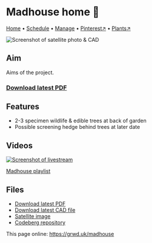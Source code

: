 # Madhouse home 🏡

[Home](https://grwd.uk/madhouse/) • [Schedule](https://grwd.uk/madhouse/schedule) • [Manage](https://grwd.uk/madhouse/manage) • [Pinterest↗](https://pinterest.co.uk/NatureWorksGarden/madhouse) • [Plants↗](https://bit.ly/madhouse-plants)

![Screenshot of satellite photo & CAD](https://res.cloudinary.com/growdigital/image/upload/w_320/v1637764609/clifftop/clifftop-0.6-screenshot.jpg)

## Aim

Aims of the project.

### [Download latest PDF](https://codeberg.org/natureworks/madhouse/raw/branch/main/madhouse.pdf)

## Features

* 2-3 specimen wildlife & edible trees at back of garden
* Possible screening hedge behind trees at later date

## Videos

[![Screenshot of livestream](https://res.cloudinary.com/growdigital/image/upload/w_320/v1638362351/clifftop/clifftop-livestream.jpg)](https://bit.ly/madhouse-playlist)

[Madhouse playlist](https://bit.ly/madhouse-playlist)

## Files

* [Download latest PDF](https://codeberg.org/natureworks/madhouse/raw/branch/main/madhouse.pdf)
* [Download latest CAD file](https://codeberg.org/natureworks/madhouse/src/branch/main/madhouse.dxf)
* [Satellite image](https://codeberg.org/natureworks/madhouse/raw/branch/main/satellite.jpg)
* [Codeberg repository](https://codeberg.org/natureworks/madhouse)

This page online: <https://grwd.uk/madhouse>
